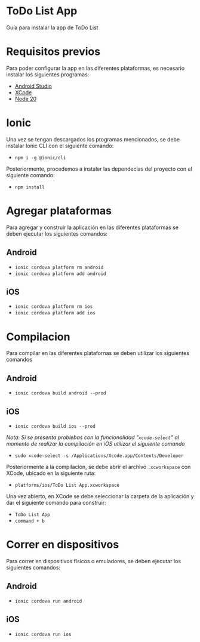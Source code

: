 # ToDo List App

Guía para instalar la app de ToDo List

# Requisitos previos

Para poder configurar la app en las diferentes plataformas, es necesario instalar los siguientes programas:

- [Android Studio](https://developer.android.com/studio?hl=es-419)
- [XCode](https://developer.apple.com/xcode/)
- [Node 20](https://nodejs.org/en)

# Ionic
Una vez se tengan descargados los programas mencionados, se debe instalar Ionic CLI con el siguiente comando:

- `npm i -g @ionic/cli`

Posteriormente, procedemos a instalar las dependecias del proyecto con el siguiente comando:

- `npm install`

# Agregar plataformas

Para agregar y construir la aplicación en las diferentes plataformas se deben ejecutar los siguientes comandos:

## Android

- `ionic cordova platform rm android`
- `ionic cordova platform add android`

## iOS

- `ionic cordova platform rm ios`
- `ionic cordova platform add ios`


# Compilacion

Para compilar en las diferentes platafornas se deben utilizar los siguientes comandos

## Android

- `ionic cordova build android --prod`

## iOS

- `ionic cordova build ios --prod`

*Nota*: *Si se presenta problebas con la funcionalidad "`xcode-select`" al momento de realizar la compilación en iOS utilizar el siguiente comando*

- `sudo xcode-select -s /Applications/Xcode.app/Contents/Developer`

Posteriormente a la compilación, se debe abrir el archivo `.xcworkspace` con XCode, ubicado en la siguiente ruta:

- `platforms/ios/ToDo List App.xcworkspace`

Una vez abierto, en XCode se debe seleccionar la carpeta de la aplicación y dar el siguiente comando para construir:

- `ToDo List App`
- `command + b`

# Correr en dispositivos

Para correr en dispositivos físicos o emuladores, se deben ejecutar los siguientes comandos:

## Android

- `ionic cordova run android`

## iOS

- `ionic cordova run ios`
